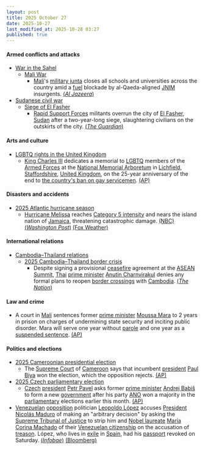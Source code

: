 ```yaml
---
layout: post
title: 2025 October 27
date: 2025-10-27
last_modified_at: 2025-10-28 03:27
published: true
---
```



#### Armed conflicts and attacks

* [War in the Sahel](https://en.wikipedia.org/wiki/War_in_the_Sahel "War in the Sahel")
  * [Mali War](https://en.wikipedia.org/wiki/Mali_War "Mali War")
    * [Mali](https://en.wikipedia.org/wiki/Mali "Mali")'s [military junta](https://en.wikipedia.org/wiki/Malian_Armed_Forces "Malian Armed Forces") closes all schools and universities across the country amid a [fuel](https://en.wikipedia.org/wiki/Gasoline "Gasoline") blockade by al-Qaeda-aligned [JNIM](https://en.wikipedia.org/wiki/Jama%27at_Nasr_al-Islam_wal_Muslimin "Jama'at Nasr al-Islam wal Muslimin") insurgents. [(*Al Jazeera*)](https://www.aljazeera.com/news/2025/10/27/mali-shuts-schools-as-fuel-blockade-imposed-by-fighters-paralyses-country)
* [Sudanese civil war](https://en.wikipedia.org/wiki/Sudanese_civil_war_%282023%E2%80%93present%29 "Sudanese civil war (2023–present)")
  * [Siege of El Fasher](https://en.wikipedia.org/wiki/Siege_of_El_Fasher "Siege of El Fasher")
    * [Rapid Support Forces](https://en.wikipedia.org/wiki/Rapid_Support_Forces "Rapid Support Forces") militants overrun the city of [El Fasher](https://en.wikipedia.org/wiki/El_Fasher "El Fasher"), [Sudan](https://en.wikipedia.org/wiki/Sudan "Sudan") after a two-year-long siege, slaughtering civilians on the outskirts of the city. [(*The Guardian*)](https://www.theguardian.com/world/2025/oct/27/fears-civilians-sudan-paramilitary-rsf-capture-el-fasher)

#### Arts and culture

* [LGBTQ rights in the United Kingdom](https://en.wikipedia.org/wiki/LGBTQ_rights_in_the_United_Kingdom "LGBTQ rights in the United Kingdom")
  * [King Charles III](https://en.wikipedia.org/wiki/King_Charles_III "King Charles III") dedicates a memorial to [LGBTQ](https://en.wikipedia.org/wiki/LGBTQ "LGBTQ") members of the [Armed Forces](https://en.wikipedia.org/wiki/British_Armed_Forces "British Armed Forces") at the [National Memorial Arboretum](https://en.wikipedia.org/wiki/National_Memorial_Arboretum "National Memorial Arboretum") in [Lichfield](https://en.wikipedia.org/wiki/Lichfield "Lichfield"), [Staffordshire](https://en.wikipedia.org/wiki/Staffordshire "Staffordshire"), [United Kingdom](https://en.wikipedia.org/wiki/United_Kingdom "United Kingdom"), on the 25-year anniversary of the end to [the country's ban on gay servicemen](https://en.wikipedia.org/wiki/Sexual_orientation_and_the_military_of_the_United_Kingdom "Sexual orientation and the military of the United Kingdom"). [(AP)](https://apnews.com/article/king-charles-uk-lgbt-troops-memorial-29d3c25097dc08e3f43e250f2313bd08)

#### Disasters and accidents

* [2025 Atlantic hurricane season](https://en.wikipedia.org/wiki/2025_Atlantic_hurricane_season "2025 Atlantic hurricane season")
  * [Hurricane Melissa](https://en.wikipedia.org/wiki/Hurricane_Melissa "Hurricane Melissa") reaches [Category 5 intensity](https://en.wikipedia.org/wiki/List_of_Category_5_Atlantic_hurricanes "List of Category 5 Atlantic hurricanes") and nears the island nation of [Jamaica](https://en.wikipedia.org/wiki/Jamaica "Jamaica"), threatening catastrophic damage. [(NBC)](https://www.nbcnews.com/weather/hurricanes/hurricane-melissa-intensifies-category-5-storm-jamaica-flooding-rcna239989) [(*Washington Post*)](https://www.washingtonpost.com/weather/2025/10/27/hurricane-melissa-jamaica/) [(Fox Weather)](https://www.foxweather.com/weather-news/hurricane-melissa-jamaica-haiti-cuba-dominican-republic-caribbean-atlantic)

#### International relations

* [Cambodia–Thailand relations](https://en.wikipedia.org/wiki/Cambodia%E2%80%93Thailand_relations "Cambodia–Thailand relations")
  * [2025 Cambodia–Thailand border crisis](https://en.wikipedia.org/wiki/2025_Cambodia%E2%80%93Thailand_border_crisis "2025 Cambodia–Thailand border crisis")
    * Despite signing a provisional [ceasefire](https://en.wikipedia.org/wiki/Ceasefire "Ceasefire") agreement at the [ASEAN Summit](https://en.wikipedia.org/wiki/2025_ASEAN_Summits "2025 ASEAN Summits"), [Thai](https://en.wikipedia.org/wiki/Thailand "Thailand") [prime minister](https://en.wikipedia.org/wiki/Prime_Minister_of_Thailand "Prime Minister of Thailand") [Anutin Charnvirakul](https://en.wikipedia.org/wiki/Anutin_Charnvirakul "Anutin Charnvirakul") denies any formal plans to reopen [border crossings](https://en.wikipedia.org/wiki/Cambodia%E2%80%93Thailand_border "Cambodia–Thailand border") with [Cambodia](https://en.wikipedia.org/wiki/Cambodia "Cambodia"). [(*The Nation*)](https://www.nationthailand.com/news/asean/40057379)

#### Law and crime

* A court in [Mali](https://en.wikipedia.org/wiki/Mali "Mali") sentences former [prime minister](https://en.wikipedia.org/wiki/List_of_prime_ministers_of_Mali "List of prime ministers of Mali") [Moussa Mara](https://en.wikipedia.org/wiki/Moussa_Mara "Moussa Mara") to 2 years in prison on charges of undermining state security and inciting public disorder. Mara will serve one year without [parole](https://en.wikipedia.org/wiki/Parole "Parole") and one year as a [suspended sentence](https://en.wikipedia.org/wiki/Suspended_sentence "Suspended sentence"). [(AP)](https://apnews.com/article/mali-prime-minister-moussa-mara-politics-prison-566a1fc387ee6f4ba480e7068777ea9f)

#### Politics and elections

* [2025 Cameroonian presidential election](https://en.wikipedia.org/wiki/2025_Cameroonian_presidential_election "2025 Cameroonian presidential election")
  * The [Supreme Court](https://en.wikipedia.org/wiki/Supreme_Court_of_Cameroon "Supreme Court of Cameroon") of [Cameroon](https://en.wikipedia.org/wiki/Cameroon "Cameroon") says that incumbent [president](https://en.wikipedia.org/wiki/President_of_Cameroon "President of Cameroon") [Paul Biya](https://en.wikipedia.org/wiki/Paul_Biya "Paul Biya") won the election, which the opposition rejects. [(AP)](https://apnews.com/article/cameroon-protests-election-tchiroma-biya-885d5a2cd41164e37e760777946a60e7)
* [2025 Czech parliamentary election](https://en.wikipedia.org/wiki/2025_Czech_parliamentary_election "2025 Czech parliamentary election")
  * [Czech](https://en.wikipedia.org/wiki/Czech_Republic "Czech Republic") [president](https://en.wikipedia.org/wiki/President_of_the_Czech_Republic "President of the Czech Republic") [Petr Pavel](https://en.wikipedia.org/wiki/Petr_Pavel "Petr Pavel") asks former [prime minister](https://en.wikipedia.org/wiki/Prime_Minister_of_the_Czech_Republic "Prime Minister of the Czech Republic") [Andrej Babiš](https://en.wikipedia.org/wiki/Andrej_Babi%C5%A1 "Andrej Babiš") to form a new [government](https://en.wikipedia.org/wiki/Government_of_the_Czech_Republic "Government of the Czech Republic") after his party [ANO](https://en.wikipedia.org/wiki/ANO_2011 "ANO 2011") won a majority in the [parliamentary](https://en.wikipedia.org/wiki/Parliament_of_the_Czech_Republic "Parliament of the Czech Republic") elections earlier this month. [(AP)](https://apnews.com/article/czech-government-babis-0f539bf61ff8a8eb45e76398771cb470)
* [Venezuelan](https://en.wikipedia.org/wiki/Venezuela "Venezuela") [opposition](https://en.wikipedia.org/wiki/Venezuelan_opposition "Venezuelan opposition") politician [Leopoldo López](https://en.wikipedia.org/wiki/Leopoldo_L%C3%B3pez "Leopoldo López") accuses [President](https://en.wikipedia.org/wiki/President_of_Venezuela "President of Venezuela") [Nicolás Maduro](https://en.wikipedia.org/wiki/Nicol%C3%A1s_Maduro "Nicolás Maduro") of making an "arbitrary decision" by asking the [Supreme Tribunal of Justice](https://en.wikipedia.org/wiki/Supreme_Tribunal_of_Justice_%28Venezuela%29 "Supreme Tribunal of Justice (Venezuela)") to strip him and [Nobel laureate](https://en.wikipedia.org/wiki/List_of_Nobel_laureates "List of Nobel laureates") [María Corina Machado](https://en.wikipedia.org/wiki/Mar%C3%ADa_Corina_Machado "María Corina Machado") of their [Venezuelan citizenship](https://en.wikipedia.org/wiki/Venezuelan_nationality_law "Venezuelan nationality law") on the accusation of [treason](https://en.wikipedia.org/wiki/Treason "Treason"). López, who lives in [exile](https://en.wikipedia.org/wiki/Exile "Exile") in [Spain](https://en.wikipedia.org/wiki/Spain "Spain"), had his [passport](https://en.wikipedia.org/wiki/Venezuelan_passport "Venezuelan passport") revoked on Saturday. [(*Infobae*)](https://www.infobae.com/venezuela/2025/10/27/leopoldo-lopez-denuncio-como-arbitrariedad-el-intento-de-maduro-de-quitarle-la-nacionalidad/) [(Bloomberg)](https://www.bloomberg.com/news/articles/2025-10-27/nobel-winner-maria-corina-machado-should-lose-venezuela-citizenship-maduro-ally?embedded-checkout=true)
